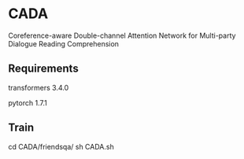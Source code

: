 # CADA
Coreference-aware Double-channel Attention Network for Multi-party Dialogue Reading Comprehension

## Requirements
transformers 3.4.0

pytorch 1.7.1

## Train
cd CADA/friendsqa/
sh CADA.sh
